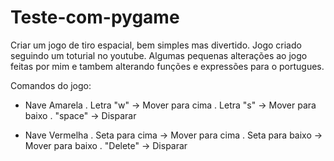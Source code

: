 # Teste-com-pygame

Criar um jogo de tiro espacial, bem simples mas divertido.
Jogo criado seguindo um toturial no youtube.
Algumas pequenas alterações ao jogo feitas por mim e tambem alterando funções e expressões para o portugues.

Comandos do jogo:
- Nave Amarela
   . Letra "w" -> Mover para cima
   . Letra "s" -> Mover para baixo
   . "space" -> Disparar
   
- Nave Vermelha
   . Seta para cima -> Mover para cima
   . Seta para baixo -> Mover para baixo
   . "Delete" -> Disparar
 

